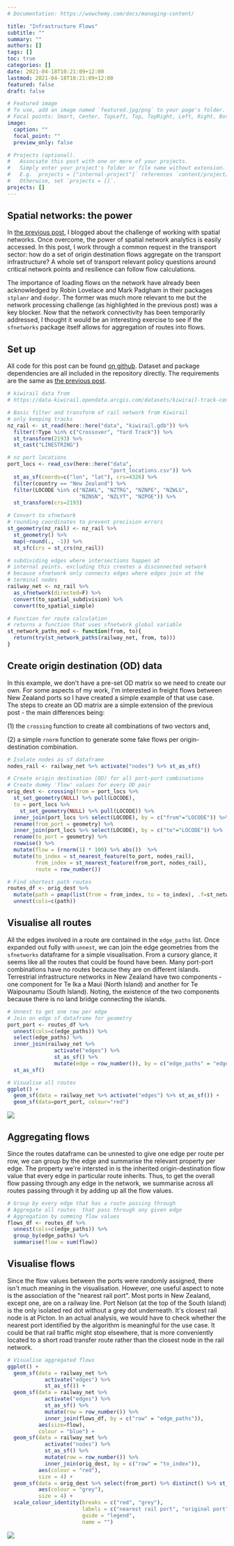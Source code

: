 ```yaml
---
# Documentation: https://wowchemy.com/docs/managing-content/

title: "Infrastructure Flows"
subtitle: ""
summary: ""
authors: []
tags: []
toc: true
categories: []
date: 2021-04-18T10:21:09+12:00
lastmod: 2021-04-18T10:21:09+12:00
featured: false
draft: false

# Featured image
# To use, add an image named `featured.jpg/png` to your page's folder.
# Focal points: Smart, Center, TopLeft, Top, TopRight, Left, Right, BottomLeft, Bottom, BottomRight.
image:
  caption: ""
  focal_point: ""
  preview_only: false

# Projects (optional).
#   Associate this post with one or more of your projects.
#   Simply enter your project's folder or file name without extension.
#   E.g. `projects = ["internal-project"]` references `content/project/deep-learning/index.md`.
#   Otherwise, set `projects = []`.
projects: []
---
```



## Spatial networks: the power 
In [the previous post](https://shriv-portfolio.netlify.app/post/network-issues/), I blogged about the challenge of working with spatial networks. Once overcome, the power of spatial network analytics is easily accessed. In this post, I work through a common request in the transport sector: how do a set of origin destination flows aggregate on the transport infrastructure? A whole set of transport relevant policy questions around critical network points and resilience can follow flow calculations. 

The importance of loading flows on the network have already been acknowledged by Robin Lovelace and Mark Padgham in their packages `stplanr` and `dodgr`. The former was much more relevant to me but the network processing challenge (as highlighted in the previous post) was a key blocker. Now that the network connectivity has been temporarily addressed, I thought it would be an interesting exercise to see if the `sfnetworks` package itself allows for aggregation of routes into flows. 


## Set up
All code for this post can be found [on github](https://github.com/shriv/r-geospatial). Dataset and package dependencies are all included in the repository directly. The requirements are the same as [the previous post](https://shriv-portfolio.netlify.app/post/network-issues/). 



```r
# kiwirail data from 
# https://data-kiwirail.opendata.arcgis.com/datasets/kiwirail-track-centreline

# Basic filter and transform of rail network from Kiwirail
# only keeping tracks
nz_rail <- st_read(here::here("data", "kiwirail.gdb")) %>%
  filter(!Type %in% c("Crossover", "Yard Track")) %>%
  st_transform(2193) %>% 
  st_cast("LINESTRING")

# nz port locations
port_locs <- read_csv(here::here("data",
                                 "port_locations.csv")) %>%
  st_as_sf(coords=c("lon", "lat"), crs=4326) %>%
  filter(country == "New Zealand") %>%
  filter(LOCODE %in% c("NZAKL", "NZTRG", "NZNPE", "NZWLG",
                       "NZNSN", "NZLYT", "NZPOE")) %>%
  st_transform(crs=2193)

# Convert to sfnetwork
# rounding coordinates to prevent precision errors
st_geometry(nz_rail) <- nz_rail %>% 
  st_geometry() %>% 
  map(~round(., -1)) %>% 
  st_sfc(crs = st_crs(nz_rail))

# subdividing edges where intersections happen at 
# internal points. excluding this creates a disconnected network
# because sfnetwork only connects edges where edges join at the 
# terminal nodes
railway_net <- nz_rail %>%
  as_sfnetwork(directed=F) %>% 
  convert(to_spatial_subdivision) %>% 
  convert(to_spatial_simple)

# Function for route calculation 
# returns a function that uses sfnetwork global variable
st_network_paths_mod <- function(from, to){
  return(try(st_network_paths(railway_net, from, to)))
}
```


## Create origin destination (OD) data
In this example, we don't have a pre-set OD matrix so we need to create our own. For some aspects of my work, I'm interested in freight flows between New Zealand ports so I have created a simple example of that use case. The steps to create an OD matrix are a simple extension of the previous post - the main differences being: 


(1) the `crossing` function to create all combinations of two vectors and, 

(2) a simple `rnorm` function to generate some fake flows per origin-destination combination. 


```r
# Isolate nodes as sf dataframe
nodes_rail <- railway_net %>% activate("nodes") %>% st_as_sf()

# Create origin destination (OD) for all port-port combinations
# Create dummy 'flow' values for every OD pair
orig_dest <- crossing(from = port_locs %>%
  st_set_geometry(NULL) %>% pull(LOCODE),
  to = port_locs %>%
    st_set_geometry(NULL) %>% pull(LOCODE)) %>%
  inner_join(port_locs %>% select(LOCODE), by = c("from"="LOCODE")) %>%
  rename(from_port = geometry) %>%
  inner_join(port_locs %>% select(LOCODE), by = c("to"="LOCODE")) %>%
  rename(to_port = geometry) %>%
  rowwise() %>%
  mutate(flow = (rnorm(1) * 100) %>% abs())  %>%
  mutate(to_index = st_nearest_feature(to_port, nodes_rail), 
         from_index = st_nearest_feature(from_port, nodes_rail),
         route = row_number())

# Find shortest path routes
routes_df <- orig_dest %>%
  mutate(path = pmap(list(from = from_index, to = to_index), .f=st_network_paths_mod)) %>% 
  unnest(cols=c(path))
```


## Visualise all routes
All the edges involved in a route are contained in the `edge_paths` list. Once expanded out fully with `unnest`, we can join the edge geometries from the `sfnetworks` dataframe for a simple visualisation. From a cursory glance, it seems like all the routes that could be found have been. Many port-port combinations have no routes because they are on different islands. Terrestrial infrastructure networks in New Zealand have two components - one component for Te Ika a Maui (North Island) and another for Te Waipounamu (South Island). Noting, the existence of the two components because there is no land bridge connecting the islands. 


```r
# Unnest to get one row per edge
# Join on edge sf dataframe for geometry
port_port <- routes_df %>% 
  unnest(cols=c(edge_paths)) %>% 
  select(edge_paths) %>% 
  inner_join(railway_net %>% 
               activate("edges") %>% 
               st_as_sf() %>% 
               mutate(edge = row_number()), by = c("edge_paths" = "edge"))  %>% 
  st_as_sf()

# Visualise all routes
ggplot() + 
  geom_sf(data = railway_net %>% activate("edges") %>% st_as_sf()) + 
  geom_sf(data=port_port, colour="red") 
```

![](unnamed-chunk-3-1.png)


## Aggregating flows
Since the routes dataframe can be unnested to give one edge per route per row, we can group by the edge and summarise the relevant property per edge. The property we're intersted in is the inherited origin-destination flow value that every edge in particular route inherits. Thus, to get the overall flow passing through any edge in the network, we summarise across all routes passing through it by adding up all the flow values. 


```r
# Group by every edge that has a route passing through
# Aggregate all routes  that pass through any given edge
# Aggregation by summing flow values
flows_df <- routes_df %>% 
  unnest(cols=c(edge_paths)) %>%
  group_by(edge_paths) %>% 
  summarise(flow = sum(flow))
```

## Visualise flows
Since the flow values between the ports were randomly assigned, there isn't much meaning in the visualisation. However, one useful aspect to note is the association of the "nearest rail port". Most ports in New Zealand, except one, are on a railway line. Port Nelson (at the top of the South Island) is the only isolated red dot without a grey dot underneath. It's closest rail node is at Picton. In an actual analysis, we would have to check whether the nearest port identified by the algorithm is meaningful for the use case. It could be that rail traffic might stop elsewhere, that is more conveniently located to a short road transfer route rather than the closest node in the rail network. 

```r
# Visualise aggregated flows
ggplot() + 
  geom_sf(data = railway_net %>%
            activate("edges") %>% 
            st_as_sf()) + 
  geom_sf(data = railway_net %>% 
            activate("edges") %>%
            st_as_sf() %>% 
            mutate(row = row_number()) %>% 
            inner_join(flows_df, by = c("row" = "edge_paths")),
          aes(size=flow), 
          colour = "blue") + 
  geom_sf(data = railway_net %>% 
            activate("nodes") %>%
            st_as_sf() %>% 
            mutate(row = row_number()) %>% 
            inner_join(orig_dest, by = c("row" = "to_index")), 
          aes(colour = "red"),
          size = 4) + 
  geom_sf(data = orig_dest %>% select(from_port) %>% distinct() %>% st_as_sf(), 
          aes(colour = "grey"),
          size = 4) + 
  scale_colour_identity(breaks = c("red", "grey"),
                        labels = c("nearest rail port", "original port"),
                        guide = "legend", 
                        name = "")

```
![](unnamed-chunk-4-1.png)

